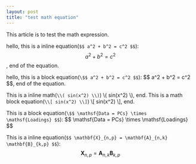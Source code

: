 ```yaml
---
layout: post
title: "test math equation"
---
```

This article is to test the math expression.

hello, this is a inline equation(`$$ a^2 + b^2 = c^2 $$`): $$ a^2 + b^2 = c^2 $$, end of the equation.

hello, this is a block equation(`\$$ a^2 + b^2 = c^2 $$`): \$$ a^2 + b^2 = c^2 $$, end of the equation.

This is a inline math(`\\( sin(x^2) \\)`) \\( sin(x^2) \\), end.
This is a math block equation(`\\[ sin(x^2) \\]`) \\[ sin(x^2) \\], end.

This is a block equation(`\$$ \mathsf{Data = PCs} \times \mathsf{Loadings} $$`):
\$$ \mathsf{Data = PCs} \times \mathsf{Loadings} $$

This is a inline equation(`$$ \mathbf{X}_{n,p} = \mathbf{A}_{n,k} \mathbf{B}_{k,p} $$`):
$$ \mathbf{X}_{n,p} = \mathbf{A}_{n,k} \mathbf{B}_{k,p} $$

